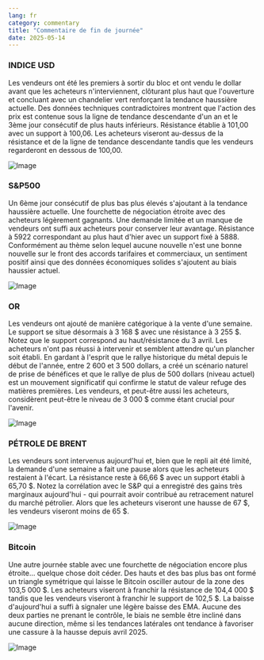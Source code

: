 ```yaml
---
lang: fr
category: commentary
title: "Commentaire de fin de journée"
date: 2025-05-14
---
```


### INDICE USD

Les vendeurs ont été les premiers à sortir du bloc et ont vendu le dollar avant que les acheteurs n'interviennent, clôturant plus haut que l'ouverture et concluant avec un chandelier vert renforçant la tendance haussière actuelle. Des données techniques contradictoires montrent que l'action des prix est contenue sous la ligne de tendance descendante d'un an et le 3ème jour consécutif de plus hauts inférieurs. Résistance établie à 101,00 avec un support à 100,06. Les acheteurs viseront au-dessus de la résistance et de la ligne de tendance descendante tandis que les vendeurs regarderont en dessous de 100,00.

![Image](https://markleighedu.github.io/img/May-2025/14-May-2025/usdindex.jpg)

### S&P500

Un 6ème jour consécutif de plus bas plus élevés s'ajoutant à la tendance haussière actuelle. Une fourchette de négociation étroite avec des acheteurs légèrement gagnants. Une demande limitée et un manque de vendeurs ont suffi aux acheteurs pour conserver leur avantage. Résistance à 5922 correspondant au plus haut d'hier avec un support fixé à 5888. Conformément au thème selon lequel aucune nouvelle n'est une bonne nouvelle sur le front des accords tarifaires et commerciaux, un sentiment positif ainsi que des données économiques solides s'ajoutent au biais haussier actuel. 

![Image](https://markleighedu.github.io/img/May-2025/14-May-2025/sp500.jpg)

### OR

Les vendeurs ont ajouté de manière catégorique à la vente d'une semaine. Le support se situe désormais à 3 168 $ avec une résistance à 3 255 $. Notez que le support correspond au haut/résistance du 3 avril. Les acheteurs n'ont pas réussi à intervenir et semblent attendre qu'un plancher soit établi. En gardant à l'esprit que le rallye historique du métal depuis le début de l'année, entre 2 600 et 3 500 dollars, a créé un scénario naturel de prise de bénéfices et que le rallye de plus de 500 dollars (niveau actuel) est un mouvement significatif qui confirme le statut de valeur refuge des matières premières. Les vendeurs, et peut-être aussi les acheteurs, considèrent peut-être le niveau de 3 000 $ comme étant crucial pour l'avenir. 

![Image](https://markleighedu.github.io/img/May-2025/14-May-2025/gold.jpg)

### PÉTROLE DE BRENT

Les vendeurs sont intervenus aujourd'hui et, bien que le repli ait été limité, la demande d'une semaine a fait une pause alors que les acheteurs restaient à l'écart. La résistance reste à 66,66 $ avec un support établi à 65,70 $. Notez la corrélation avec le S&P qui a enregistré des gains très marginaux aujourd'hui - qui pourrait avoir contribué au retracement naturel du marché pétrolier. Alors que les acheteurs viseront une hausse de 67 $, les vendeurs viseront moins de 65 $.

![Image](https://markleighedu.github.io/img/May-2025/14-May-2025/brentoil.jpg)

### Bitcoin

Une autre journée stable avec une fourchette de négociation encore plus étroite… quelque chose doit céder. Des hauts et des bas plus bas ont formé un triangle symétrique qui laisse le Bitcoin osciller autour de la zone des 103,5 000 $. Les acheteurs viseront à franchir la résistance de 104,4 000 $ tandis que les vendeurs viseront à franchir le support de 102,5 $. La baisse d'aujourd'hui a suffi à signaler une légère baisse des EMA. Aucune des deux parties ne prenant le contrôle, le biais ne semble être incliné dans aucune direction, même si les tendances latérales ont tendance à favoriser une cassure à la hausse depuis avril 2025.

![Image](https://markleighedu.github.io/img/May-2025/14-May-2025/bitcoin.jpg)

